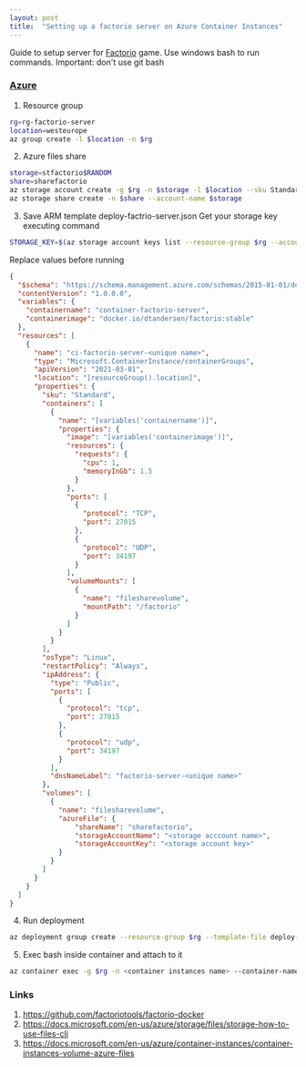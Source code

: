```yaml
---
layout: post
title:  "Setting up a factorio server on Azure Container Instances"
---
```


Guide to setup server for [Factorio](https://factorio.com/) game.
Use windows bash to run commands. Important: don't use git bash

### [Azure](https://azure.microsoft.com/en-us/)
1. Resource group
``` bash
rg=rg-factorio-server
location=westeurope
az group create -l $location -n $rg
```
2. Azure files share
``` bash
storage=stfactorio$RANDOM
share=sharefactorio
az storage account create -g $rg -n $storage -l $location --sku Standard_LRS
az storage share create -n $share --account-name $storage
```
3. Save ARM template deploy-factrio-server.json
Get your storage key executing command
``` bash
STORAGE_KEY=$(az storage account keys list --resource-group $rg --account-name $storage --query "[0].value" --output tsv)
```
Replace values before running
``` json
{
  "$schema": "https://schema.management.azure.com/schemas/2015-01-01/deploymentTemplate.json#",
  "contentVersion": "1.0.0.0",
  "variables": {
    "containername": "container-factorio-server",
    "containerimage": "docker.io/dtandersen/factorio:stable"
  },
  "resources": [
    {
      "name": "ci-factorio-server-<unique name>",
      "type": "Microsoft.ContainerInstance/containerGroups",
      "apiVersion": "2021-03-01",
      "location": "[resourceGroup().location]",
      "properties": {
        "sku": "Standard",
        "containers": [
          {
            "name": "[variables('containername')]",
            "properties": {
              "image": "[variables('containerimage')]",
              "resources": {
                "requests": {
                  "cpu": 1,
                  "memoryInGb": 1.5
                }
              },
              "ports": [
                {
                  "protocol": "TCP",
                  "port": 27015
                },
                {
                  "protocol": "UDP",
                  "port": 34197
                }
              ], 
              "volumeMounts": [
                {
                  "name": "filesharevolume",
                  "mountPath": "/factorio"
                }
              ]
            }
          }
        ],
        "osType": "Linux",
        "restartPolicy": "Always",
        "ipAddress": {
          "type": "Public",
          "ports": [
            {
              "protocol": "tcp",
              "port": 27015
            },
            {
              "protocol": "udp",
              "port": 34197
            }
          ],
          "dnsNameLabel": "factorio-server-<unique name>"
        },
        "volumes": [
          {
            "name": "filesharevolume",
            "azureFile": {
                "shareName": "sharefactorio",
                "storageAccountName": "<storage acccount name>",
                "storageAccountKey": "<storage account key>"
            }
          }
        ]
      }
    }
  ]
}
```
4. Run deployment
``` bash
az deployment group create --resource-group $rg --template-file deploy-factorio-server.json
```

5. Exec bash inside container and attach to it
``` bash
az container exec -g $rg -n <container instances name> --container-name <container name> --exec-command "sh"
```

### Links
1. https://github.com/factoriotools/factorio-docker
2. https://docs.microsoft.com/en-us/azure/storage/files/storage-how-to-use-files-cli
3. https://docs.microsoft.com/en-us/azure/container-instances/container-instances-volume-azure-files
